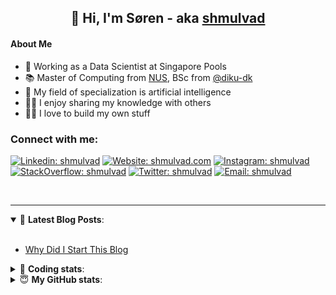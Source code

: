 <h2 align="center">
	👋 Hi, I'm Søren - aka <a href="https://shmulvad.com">shmulvad</a>
</h2>

#### About Me
- 🤖 Working as a Data Scientist at Singapore Pools
- 📚 Master of Computing from [NUS], BSc from [@diku-dk]
- 🧠 My field of specialization is artificial intelligence
- 👨‍🏫 I enjoy sharing my knowledge with others
- 👨‍💻 I love to build my own stuff

### Connect with me:

[![Linkedin: shmulvad](https://img.shields.io/badge/shmulvad-blue?style=flat&logo=Linkedin&logoColor=white)][linkedin]
[![Website: shmulvad.com](https://img.shields.io/badge/shmulvad.com-47CCCC?&style=flat&logo=Google-Chrome&logoColor=white)][website]
[![Instagram: shmulvad](https://img.shields.io/badge/-@shmulvad-purple?style=flat&logo=Instagram&logoColor=white)][instagram]
[![StackOverflow: shmulvad](https://img.shields.io/badge/shmulvad-FE7A16?style=flat&logo=stack-overflow&logoColor=white)][stackOverflow]
[![Twitter: shmulvad](https://img.shields.io/badge/@shmulvad-1ca0f1?style=flat&logo=twitter&logoColor=white)][twitter]
[![Email: shmulvad](https://img.shields.io/badge/shmulvad-D14836?style=flat&logo=gmail&logoColor=white)][mail]

<br />

---

<details open>
 <summary>📕 <b>Latest Blog Posts</b>: </summary>

<br>

<!-- BLOG-POST-LIST:START -->
- [Why Did I Start This Blog](https://shmulvad.com/blog/why-did-start-this-blog)
<!-- BLOG-POST-LIST:END -->

</details>

<!-- --- -->

<details>
 <summary>🤖 <b>Coding stats</b>: </summary>

<br>

NOTE: Doesn't track coding at work or work done in environments such as Jupyter Notebooks.

<!--START_SECTION:waka-->
![Code Time](http://img.shields.io/badge/Code%20Time-2%2C469%20hrs%204%20mins-blue)

**I'm a Night 🦉** 

```text
🌞 Morning                524 commits         ██░░░░░░░░░░░░░░░░░░░░░░░   08.89 % 
🌆 Daytime                1576 commits        ███████░░░░░░░░░░░░░░░░░░   26.73 % 
🌃 Evening                2415 commits        ██████████░░░░░░░░░░░░░░░   40.97 % 
🌙 Night                  1380 commits        ██████░░░░░░░░░░░░░░░░░░░   23.41 % 
```


📊 **This Week I Spent My Time On** 

```text
💬 Programming Languages: 
Other                    1 hr 11 mins        ████████████░░░░░░░░░░░░░   46.50 % 
Python                   30 mins             █████░░░░░░░░░░░░░░░░░░░░   19.75 % 
TypeScript               19 mins             ███░░░░░░░░░░░░░░░░░░░░░░   12.38 % 
Markdown                 15 mins             ███░░░░░░░░░░░░░░░░░░░░░░   10.29 % 
Text                     5 mins              █░░░░░░░░░░░░░░░░░░░░░░░░   03.82 % 

🔥 Editors: 
VS Code                  1 hr 22 mins        █████████████░░░░░░░░░░░░   53.55 % 
Zsh                      1 hr 2 mins         ██████████░░░░░░░░░░░░░░░   40.78 % 
Sublime Text             8 mins              █░░░░░░░░░░░░░░░░░░░░░░░░   05.67 % 

🐱‍💻 Projects: 
overvaagning-admin       55 mins             █████████░░░░░░░░░░░░░░░░   36.28 % 
km24-core                37 mins             ██████░░░░░░░░░░░░░░░░░░░   24.18 % 
table-notifier           32 mins             █████░░░░░░░░░░░░░░░░░░░░   21.39 % 
Terminal                 15 mins             ██░░░░░░░░░░░░░░░░░░░░░░░   09.89 % 
Unknown Project          8 mins              █░░░░░░░░░░░░░░░░░░░░░░░░   05.67 % 
```


 Last Updated on 28/04/2024 18:40:41 UTC
<!--END_SECTION:waka-->

</details>

<!-- --- -->

<details>
 <summary>😇 <b>My GitHub stats</b>: </summary>

<br>

<img align="left" alt="shmulvad's Github Stats" src="https://github-readme-stats.vercel.app/api?username=shmulvad&show_icons=true&hide_border=true" />

</details>



[website]: https://shmulvad.com
[twitter]: https://twitter.com/shmulvad
[linkedin]: https://linkedin.com/in/shmulvad
[instagram]: https://instagram.com/shmulvad
[stackOverflow]: https://stackoverflow.com/users/9248793/shmulvad
[mail]: mailto:shmulvad@gmail.com
[@diku-dk]: https://github.com/diku-dk
[github]: https://github.com/shmulvad
[NUS]: https://www.nus.edu.sg